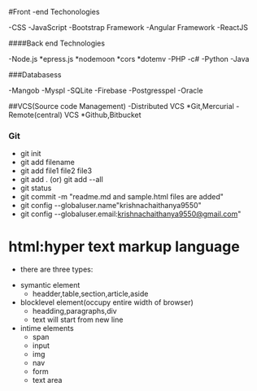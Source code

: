 #Front -end Techonologies


-CSS
-JavaScript
-Bootstrap Framework
-Angular Framework
-ReactJS
    

####Back end Technologies



-Node.js
        *epress.js
     	*nodemoon
	    *cors
		*dotemv
-PHP
-c#
-Python
-Java


###Databasess



-Mangob
-Myspl
-SQLite
-Firebase
-Postgresspel
-Oracle


##VCS(Source code Management)
	-Distributed VCS
               *Git,Mercurial
	-Remote(central) VCS
                *Github,Bitbucket
### Git
- git init
- git add filename
- git add file1 file2 file3
- git add . (or) git add --all
- git status
- git commit -m "readme.md and sample.html files are added"
- git config --globaluser.name"krishnachaithanya9550"
- git config --globaluser.email:krishnachaithanya9550@gmail.com"




# html:hyper text markup language
- there are three types:
* symantic element
	- headder,table,section,article,aside
* blocklevel element(occupy entire width of browser)
	- headding,paragraphs,div
	- text will start from new line
* intime elements
	- span
	- input
	- img
	- nav
 	- form 
	- text area